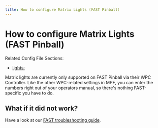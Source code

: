 ```yaml
---
title: How to configure Matrix Lights (FAST Pinball)
---
```


# How to configure Matrix Lights (FAST Pinball)


Related Config File Sections:

* [lights:](../../config/lights.md)

Matrix lights are currently only supported on FAST Pinball via their WPC
Controller. Like the other WPC-related settings in MPF, you can enter
the numbers right out of your operators manual, so there's nothing
FAST-specific you have to do.

## What if it did not work?

Have a look at our
[FAST troubleshooting guide](../../troubleshooting/index.md).
